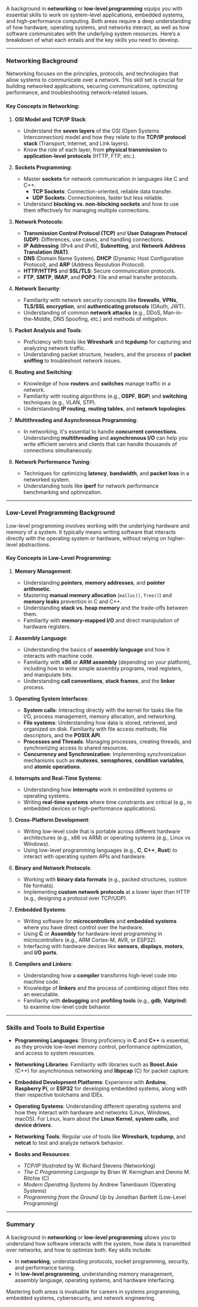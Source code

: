A background in **networking** or **low-level programming** equips you with essential skills to work on system-level applications, embedded systems, and high-performance computing. Both areas require a deep understanding of how hardware, operating systems, and networks interact, as well as how software communicates with the underlying system resources. Here’s a breakdown of what each entails and the key skills you need to develop.

---

### **Networking Background**

Networking focuses on the principles, protocols, and technologies that allow systems to communicate over a network. This skill set is crucial for building networked applications, securing communications, optimizing performance, and troubleshooting network-related issues.

#### Key Concepts in Networking:

1. **OSI Model and TCP/IP Stack**:
   - Understand the **seven layers** of the OSI (Open Systems Interconnection) model and how they relate to the **TCP/IP protocol stack** (Transport, Internet, and Link layers).
   - Know the role of each layer, from **physical transmission** to **application-level protocols** (HTTP, FTP, etc.).

2. **Sockets Programming**:
   - Master **sockets** for network communication in languages like C and C++.
     - **TCP Sockets**: Connection-oriented, reliable data transfer.
     - **UDP Sockets**: Connectionless, faster but less reliable.
   - Understand **blocking vs. non-blocking sockets** and how to use them effectively for managing multiple connections.

3. **Network Protocols**:
   - **Transmission Control Protocol (TCP)** and **User Datagram Protocol (UDP)**: Differences, use cases, and handling connections.
   - **IP Addressing** (IPv4 and IPv6), **Subnetting**, and **Network Address Translation (NAT)**.
   - **DNS** (Domain Name System), **DHCP** (Dynamic Host Configuration Protocol), and **ARP** (Address Resolution Protocol).
   - **HTTP/HTTPS** and **SSL/TLS**: Secure communication protocols.
   - **FTP**, **SMTP**, **IMAP**, and **POP3**: File and email transfer protocols.

4. **Network Security**:
   - Familiarity with network security concepts like **firewalls**, **VPNs**, **TLS/SSL encryption**, and **authenticating protocols** (OAuth, JWT).
   - Understanding of common **network attacks** (e.g., DDoS, Man-in-the-Middle, DNS Spoofing, etc.) and methods of mitigation.

5. **Packet Analysis and Tools**:
   - Proficiency with tools like **Wireshark** and **tcpdump** for capturing and analyzing network traffic.
   - Understanding packet structure, headers, and the process of **packet sniffing** to troubleshoot network issues.

6. **Routing and Switching**:
   - Knowledge of how **routers** and **switches** manage traffic in a network.
   - Familiarity with routing algorithms (e.g., **OSPF**, **BGP**) and **switching** techniques (e.g., VLAN, STP).
   - Understanding **IP routing**, **routing tables**, and **network topologies**.

7. **Multithreading and Asynchronous Programming**:
   - In networking, it's essential to handle **concurrent connections**. Understanding **multithreading** and **asynchronous I/O** can help you write efficient servers and clients that can handle thousands of connections simultaneously.

8. **Network Performance Tuning**:
   - Techniques for optimizing **latency**, **bandwidth**, and **packet loss** in a networked system.
   - Understanding tools like **iperf** for network performance benchmarking and optimization.

---

### **Low-Level Programming Background**

Low-level programming involves working with the underlying hardware and memory of a system. It typically means writing software that interacts directly with the operating system or hardware, without relying on higher-level abstractions.

#### Key Concepts in Low-Level Programming:

1. **Memory Management**:
   - Understanding **pointers**, **memory addresses**, and **pointer arithmetic**.
   - Mastering **manual memory allocation** (`malloc()`, `free()`) and **memory leaks** prevention in C and C++.
   - Understanding **stack vs. heap memory** and the trade-offs between them.
   - Familiarity with **memory-mapped I/O** and direct manipulation of hardware registers.
   
2. **Assembly Language**:
   - Understanding the basics of **assembly language** and how it interacts with machine code.
   - Familiarity with **x86** or **ARM assembly** (depending on your platform), including how to write simple assembly programs, read registers, and manipulate bits.
   - Understanding **call conventions**, **stack frames**, and the **linker** process.

3. **Operating System Interfaces**:
   - **System calls**: Interacting directly with the kernel for tasks like file I/O, process management, memory allocation, and networking.
   - **File systems**: Understanding how data is stored, retrieved, and organized on disk. Familiarity with file access methods, file descriptors, and the **POSIX API**.
   - **Processes and Threads**: Managing processes, creating threads, and synchronizing access to shared resources.
   - **Concurrency and Synchronization**: Implementing synchronization mechanisms such as **mutexes**, **semaphores**, **condition variables**, and **atomic operations**.

4. **Interrupts and Real-Time Systems**:
   - Understanding how **interrupts** work in embedded systems or operating systems.
   - Writing **real-time systems** where time constraints are critical (e.g., in embedded devices or high-performance applications).

5. **Cross-Platform Development**:
   - Writing low-level code that is portable across different hardware architectures (e.g., x86 vs ARM) or operating systems (e.g., Linux vs Windows).
   - Using low-level programming languages (e.g., **C**, **C++**, **Rust**) to interact with operating system APIs and hardware.

6. **Binary and Network Protocols**:
   - Working with **binary data formats** (e.g., packed structures, custom file formats).
   - Implementing **custom network protocols** at a lower layer than HTTP (e.g., designing a protocol over TCP/UDP).

7. **Embedded Systems**:
   - Writing software for **microcontrollers** and **embedded systems** where you have direct control over the hardware.
   - Using **C** or **Assembly** for hardware-level programming in microcontrollers (e.g., ARM Cortex-M, AVR, or ESP32).
   - Interfacing with hardware devices like **sensors**, **displays**, **motors**, and **I/O ports**.

8. **Compilers and Linkers**:
   - Understanding how a **compiler** transforms high-level code into machine code.
   - Knowledge of **linkers** and the process of combining object files into an executable.
   - Familiarity with **debugging** and **profiling tools** (e.g., **gdb**, **Valgrind**) to examine low-level code behavior.

---

### **Skills and Tools to Build Expertise**

- **Programming Languages**: Strong proficiency in **C** and **C++** is essential, as they provide low-level memory control, performance optimization, and access to system resources.
  
- **Networking Libraries**: Familiarity with libraries such as **Boost.Asio** (C++) for asynchronous networking and **libpcap** (C) for packet capture.
  
- **Embedded Development Platforms**: Experience with **Arduino**, **Raspberry Pi**, or **ESP32** for developing embedded systems, along with their respective toolchains and IDEs.
  
- **Operating Systems**: Understanding different operating systems and how they interact with hardware and networks (Linux, Windows, macOS). For Linux, learn about the **Linux Kernel**, **system calls**, and **device drivers**.

- **Networking Tools**: Regular use of tools like **Wireshark**, **tcpdump**, and **netcat** to test and analyze network behavior.

- **Books and Resources**:
  - *TCP/IP Illustrated* by W. Richard Stevens (Networking)
  - *The C Programming Language* by Brian W. Kernighan and Dennis M. Ritchie (C)
  - *Modern Operating Systems* by Andrew Tanenbaum (Operating Systems)
  - *Programming from the Ground Up* by Jonathan Bartlett (Low-Level Programming)

---

### **Summary**

A background in **networking** or **low-level programming** allows you to understand how software interacts with the system, how data is transmitted over networks, and how to optimize both. Key skills include:

- In **networking**, understanding protocols, socket programming, security, and performance tuning.
- In **low-level programming**, understanding memory management, assembly language, operating systems, and hardware interfacing.
  
Mastering both areas is invaluable for careers in systems programming, embedded systems, cybersecurity, and network engineering.